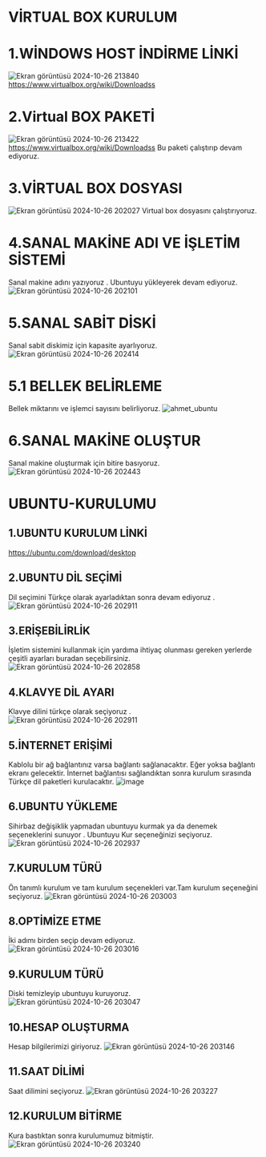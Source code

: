 # VİRTUAL BOX KURULUM
# 1.WİNDOWS HOST İNDİRME LİNKİ
![Ekran görüntüsü 2024-10-26 213840](https://github.com/user-attachments/assets/8d08d1aa-98d7-4e6f-ae5b-b15dc419b27d)
https://www.virtualbox.org/wiki/Downloadss
# 2.Virtual BOX PAKETİ
![Ekran görüntüsü 2024-10-26 213422](https://github.com/user-attachments/assets/4c0800f1-1f0b-4e07-90f1-8d15827e5930)
https://www.virtualbox.org/wiki/Downloadss
Bu paketi çalıştırıp devam ediyoruz.
# 3.VİRTUAL BOX  DOSYASI
![Ekran görüntüsü 2024-10-26 202027](https://github.com/user-attachments/assets/f13d403c-6c43-437c-83ac-bd5756cd63a5)
Virtual box dosyasını çalıştırıyoruz.
# 4.SANAL MAKİNE ADI VE İŞLETİM SİSTEMİ
Sanal makine adını yazıyoruz . Ubuntuyu yükleyerek devam ediyoruz.
![Ekran görüntüsü 2024-10-26 202101](https://github.com/user-attachments/assets/3167fea1-c5df-4dcd-8500-419de6db102e)
# 5.SANAL SABİT DİSKİ
Sanal sabit diskimiz için kapasite ayarlıyoruz.
![Ekran görüntüsü 2024-10-26 202414](https://github.com/user-attachments/assets/8661d138-ad5c-439b-b5da-187c79baf5b9)
# 5.1 BELLEK BELİRLEME
Bellek miktarını ve işlemci sayısını belirliyoruz.
![ahmet_ubuntu](https://github.com/user-attachments/assets/733caddd-3191-46f5-af9e-fa830429b048)
# 6.SANAL MAKİNE OLUŞTUR
Sanal makine oluşturmak için bitire basıyoruz.
![Ekran görüntüsü 2024-10-26 202443](https://github.com/user-attachments/assets/80f85997-2b4b-4bc0-9e1a-882b127f9a71)
# UBUNTU-KURULUMU
## 1.UBUNTU KURULUM LİNKİ
https://ubuntu.com/download/desktop
## 2.UBUNTU DİL SEÇİMİ
Dil seçimini Türkçe olarak ayarladıktan sonra devam ediyoruz .
![Ekran görüntüsü 2024-10-26 202911](https://github.com/user-attachments/assets/aa3794a7-639c-443c-be36-015e4a70c557)
## 3.ERİŞEBİLİRLİK
İşletim sistemini kullanmak için yardıma ihtiyaç olunması gereken yerlerde çeşitli ayarları buradan seçebilirsiniz.
![Ekran görüntüsü 2024-10-26 202858](https://github.com/user-attachments/assets/9b320842-dbf8-4732-b766-68775245d766)
## 4.KLAVYE DİL AYARI
Klavye dilini türkçe olarak seçiyoruz .
![Ekran görüntüsü 2024-10-26 202911](https://github.com/user-attachments/assets/0a19b216-553e-4f82-b52a-cc55be5cf913)
## 5.İNTERNET ERİŞİMİ
Kablolu bir ağ bağlantınız varsa bağlantı sağlanacaktır. Eğer yoksa bağlantı ekranı gelecektir. İnternet bağlantısı sağlandıktan sonra kurulum sırasında Türkçe dil paketleri kurulacaktır.
![image](https://github.com/user-attachments/assets/71402466-cbb3-4a8f-85ba-024b3242c1d1)
## 6.UBUNTU YÜKLEME
Sihirbaz değişiklik yapmadan ubuntuyu kurmak ya da denemek seçeneklerini sunuyor . Ubuntuyu Kur seçeneğinizi seçiyoruz.
![Ekran görüntüsü 2024-10-26 202937](https://github.com/user-attachments/assets/0d4bd9b2-8521-4adf-9c1b-ce8182561ada)
## 7.KURULUM TÜRÜ
Ön tanımlı kurulum ve tam kurulum seçenekleri var.Tam kurulum seçeneğini seçiyoruz.
![Ekran görüntüsü 2024-10-26 203003](https://github.com/user-attachments/assets/b163da13-48b8-4d7b-9db1-6720ab12aa28)
## 8.OPTİMİZE ETME
İki adımı birden seçip devam ediyoruz.
![Ekran görüntüsü 2024-10-26 203016](https://github.com/user-attachments/assets/8478f430-e635-4dce-9a65-96798fa19f04)
## 9.KURULUM TÜRÜ
Diski temizleyip ubuntuyu kuruyoruz.
![Ekran görüntüsü 2024-10-26 203047](https://github.com/user-attachments/assets/daf61dfb-3142-4233-b058-8903784565e5)
## 10.HESAP OLUŞTURMA
Hesap bilgilerimizi giriyoruz.
![Ekran görüntüsü 2024-10-26 203146](https://github.com/user-attachments/assets/4b239499-4034-40d6-8456-88ee5e031496)
## 11.SAAT DİLİMİ
Saat dilimini seçiyoruz.
![Ekran görüntüsü 2024-10-26 203227](https://github.com/user-attachments/assets/81a5ab4f-b102-4ebf-b142-5317372f2dc9)
## 12.KURULUM BİTİRME
Kura bastıktan sonra kurulumumuz bitmiştir.
![Ekran görüntüsü 2024-10-26 203240](https://github.com/user-attachments/assets/226d79dd-40db-4744-a9dc-63bdbe3920d1)

